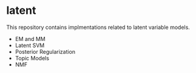 latent
======

This repository contains implmentations related to latent variable models. 

* EM and MM
* Latent SVM
* Posterior Regularization
* Topic Models
* NMF
